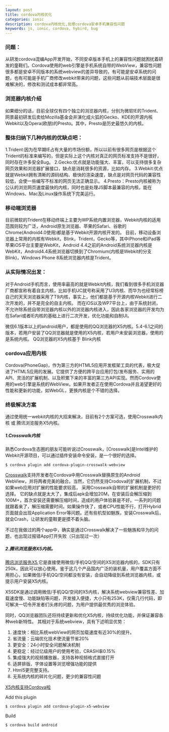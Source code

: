 ```yaml
---
layout: post
title: cordova内核优化
categories: ionic
description: cordova内核优化,处理cordova安卓手机兼容性问题
keywords: js, ionic, cordova, hybird, bug
---
```



### 问题：
从研发cordova混编App开发开始，不同安卓版本手机上的兼容性问题就困扰着研发的童鞋们。Cordova使用的web引擎是手机系统自带的WebView，兼容性问题很多都是安卓不同版本的系统webview的差异导致的，有可能是安卓系统的问题，也有可能是手机厂商修改webkit带来的问题，这些问题从前端技术层面是很难解决的，修改和测试成本都非常高。

### 浏览器内核介绍
如果细分的话，目前全球仅有四个独立的浏览器内核，分别为微软IE的Trident、网景最初研发后卖给Mozilla基金会并演化成火狐的Gecko、KDE的开源内核Webkit以及Opera(欧朋)的Presto。其中，Presto是历史最悠久的内核。

### 整体归纳下几种内核的优缺点吧：
1.Trident:因为在早期IE占有大量的市场份额，所以以前有很多网页是根据这个Trident的标准来编写的，但是实际上这个内核对真正的网页标准支持不是很好，同时存在许多安全Bug。
2.Gecko:优点就是功能强大、丰富，可以支持很多复杂网页效果和浏览器扩展接口，缺点是消耗很多的资源，比如内存。
3.Webkit:优点就是Webkit拥有清晰的源码结构、极快的渲染速度，缺点是对网页代码的兼容性较低，会使一些编写不标准的网页无法正确显示。
4.Presto：Presto内核被称为公认的浏览网页速度最快的内核，同时也是处理JS脚本最兼容的内核，能在Windows、Mac及Linux操作系统下完美运行。

### 移动端浏览器
目前微软的Trident在移动终端上主要为WP系统内置浏览器，Webkit内核的适用范围则较为广泛，Android原生浏览器、苹果的Safari、谷歌的Chrome(Android4.0使用)都是基于Webkit开源内核开发的。
目前，移动设备浏览器上常用的内核有Webkit，Blink，Trident，Gecko等，其中iPhone和iPad等苹果iOS平台主要是WebKit，Android 4.4之前的Android系统浏览器内核是WebKit，Android4.4系统浏览器切换到了Chromium(内核是Webkit的分支Blink)，Windows Phone 8系统浏览器内核是Trident。

### 从实际情况出发：
对于Android手机而言，使用率最高的就是Webkit内核，我们看到很多手机浏览器厂商都宣称有着自主内核，比如手机UC就号称采用了U3内核、而华为也经常标榜自己的天天浏览器采用了T9内核，事实上，他们都是基于开源内核Webkit进行二次开发的，并不是完全的自主内核。
而在iOS以及WP7平台上，由于系统封闭，不允许除系统自带浏览器内核以外的浏览器内核进入，因此各家浏览器的开发均为在Safari或者IE内核的基础上进行二次开发，优化功能和自制UI。

微信6.1版本以上的android用户，都是使用的QQ浏览器的X5内核。5.4-6.1之间的版本，若用户安装了QQ浏览器就是使用的X5内核，若用户未安装浏览器，使用的是系统内核。
QQ浏览器的X5内核基于 Blink内核


### cordova应用内核
Cordova(PhoneGap)，作为第三方的HTML5应用开发框架工具的代表，极大促进了HTML5应用的发展。它提供了方便的跨平台应用打包/发布服务、实用的API、灵活的扩展机制、以及积累下来的丰富的第三方API实现。然而Cordova使用的web引擎是系统的WebView。如果开发者正在使用Cordova并且渴望更好的性能和更新的功能，如WebGL，更换内核是个不错的选择。


### 终极解决方案
通过使用统一webkit内核的大招来解决，目前有2个方案可选，使用Crosswalk内核 或 腾讯浏览服务X5内核。

##### 1.Crosswalk内核
熟悉Cordova生态圈的朋友可能听说过Crosswalk，[Crosswalk]是Intel维护的Webkit开源项目，可以通过插件安装命令安装，是一个很好的选择。
```
$ cordova plugin add cordova-plugin-crosswalk-webview
```
[Crosswalk](https://crosswalk-project.org/)支持开发者在Cordova中用Crosswalk替换原生的Android WebView，并将两者完美的融合。当然，它仍然支持Crodova的扩展机制，不过如果web应用对扩展的性能要求较高， 采用Crosswalk自带的扩展机制是更好的选择。
它的缺点就是太大了，集成后apk会增加20M，在安装后会解压缩到100M+，首次安装还需要解压缩时间，造成的用户体验甚是不好。一系列的问题就跟着来了，解压缩需要时间，如果操作快了，或者CPU性能不行，打开Hybrid页面就会出现Application Error等问题。还有些机型如魅族，安装Crosswalk后，就会Crash，让研发的童鞋更是摸不着头脑。

不过在我做过的两个app中，确实是通过Crosswalk解决了一些魅族和华为的问题，也出现过报错App打开失败（只出现过一次）

##### 2.腾讯浏览服务X5内核。

[腾讯浏览服务X5](http://x5.tencent.com/index),它是直接使用微信/手机QQ/空间的X5浏览器内核的，SDK只有250k，因此可以放心使用。鉴于这几个产品国内广泛的装机量，用户覆盖方面不用担心，如果微信/手机QQ/空间都没有安装，会自动降级到系统浏览器内核，或提示用户安装X5内核。

X5SDK是通过调用微信/手机QQ/空间的X5内核，解决系统webview兼容性差、加载速度慢、功能缺陷等问题，开发接入便捷，大小只有253K，仅需几行代码，即可解决一切令开发者们头疼的问题，为用户提供最优秀的浏览体验。

同时，QQ浏览器团队还将持续更新和优化X5内核，持续优化功能，并保证兼容各种web新特性。
其相对于系统webview，具有下述明显优势：
1) 速度快：相比系统webView的网页加载速度有近30%的提升。
2) 省流量：云端优化技术使流量节省20%
3) 更安全：24小时安全问题解决机制
4) 更稳定：经过亿级用户的使用考验，CRASH率0.15%
5) 集成强大的视频播放器，支持各种视频格式直接打开
6) 适屏排版、字体设置等浏览增强功能的提供
7) Html5更完整支持。
8) 无系统内核的碎片化问题，更少的兼容性问题

[X5内核支持Cordova啦](http://bbs.mb.qq.com/thread-1945157-1-1.html)

Add this plugin
```
$ cordova plugin add cordova-plugin-x5-webview
````

Build
```
$ cordova build android
```